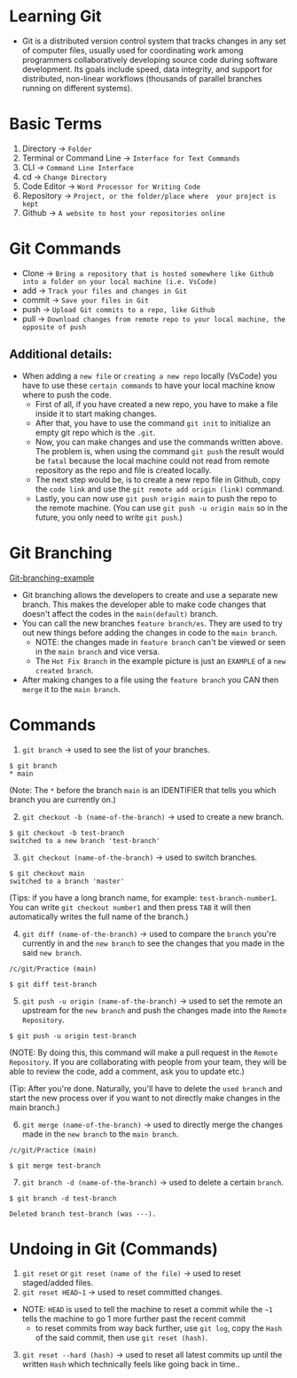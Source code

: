 # Learning Git
- Git is a distributed version control system that tracks changes in any set of computer files, usually used for coordinating work among programmers collaboratively developing source code during software development. Its goals include speed, data integrity, and support for distributed, non-linear workflows (thousands of parallel branches running on different systems).

# Basic Terms

1. Directory -> `Folder`
2. Terminal or Command Line -> `Interface for Text Commands`
3. CLI -> `Command Line Interface`
4. cd -> `Change Directory`
5. Code Editor -> `Word Processor for Writing Code`
6. Repository -> `Project, or the folder/place where  your project is kept`
7. Github -> `A website to host your repositories online`

# Git Commands

- Clone -> `Bring a repository that is hosted somewhere like Github into a folder on your local machine (i.e. VsCode)`
- add -> `Track your files and changes in Git`
- commit -> `Save your files in Git`
- push -> `Upload Git commits to a repo, like Github`
- pull -> `Download changes from remote repo to your local machine, the opposite of push`

## Additional details:
- When adding a `new file` or `creating a new repo` locally (VsCode) you have to use these `certain commands` to have your local machine know where to push the code.
  - First of all, if you have created a new repo, you have to make a file inside it to start making changes.
  - After that, you have to use the command `git init` to initialize an empty git repo which is the `.git`.
  - Now, you can make changes and use the commands written above. The problem is, when using the command `git push` the result would be `fatal` because the local machine could not read from remote repository as the repo and file is created locally.
  - The next step would be, is to create a new repo file in Github, copy the `code link` and use the `git remote add origin (link)` command. 
  - Lastly, you can now use `git push origin main` to push the repo to the remote machine. (You can use `git push -u origin main` so in the future, you only need to write `git push`.)

# Git Branching

[Git-branching-example](/Screenshot%20(1).png)

- Git branching allows the developers to create and use a separate new branch. This makes the developer able to make code changes that doesn't affect the codes in the `main(default)` branch. 
- You can call the new branches `feature branch/es`. They are used to try out new things before adding the changes in code to the `main branch`.
  -  NOTE: the changes made in `feature branch` can't be viewed or seen in the `main branch` and vice versa.
  -  The `Hot Fix Branch` in the example picture is just an `EXAMPLE` of a `new created branch`.
- After making changes to a file using the `feature branch` you CAN then `merge` it to the `main branch`.

# Commands

1. `git branch` -> used to see the list of your branches. 
```
$ git branch
* main
```
(Note: The `*` before the branch `main` is an IDENTIFIER that tells you which branch you are currently on.)
  
2. `git checkout -b (name-of-the-branch)` -> used to create a new branch.
```
$ git checkout -b test-branch
switched to a new branch 'test-branch'
```
3. `git checkout (name-of-the-branch)` -> used to switch branches. 
```
$ git checkout main
switched to a branch 'master'
```
(Tips: if you have a long branch name, for example: `test-branch-number1`. You can write `git checkout number1` and then press `TAB` it will then automatically writes the full name of the branch.)
   
   4. `git diff (name-of-the-branch)` -> used to compare the `branch` you're currently in and the `new branch` to see the changes that you made in the said `new branch`.
```
/c/git/Practice (main)

$ git diff test-branch
```
  5. `git push -u origin (name-of-the-branch)` -> used to set the remote an upstream for the `new branch` and push the changes made into the `Remote Repository`.
```
$ git push -u origin test-branch
```
(NOTE: By doing this, this command will make a pull request in the `Remote Repository`. If you are collaborating with people from your team, they will be able to review the code, add a comment, ask you to update etc.)

(Tip: After you're done. Naturally, you'll have to delete the `used branch` and start the new process over if you want to not directly make changes in the main branch.)

  6. `git merge (name-of-the-branch)` -> used to directly merge the changes made in the `new branch` to the `main branch`.

```
/c/git/Practice (main)

$ git merge test-branch
```
  7. `git branch -d (name-of-the-branch)` -> used to delete a certain `branch`.

```
$ git branch -d test-branch

Deleted branch test-branch (was ---).
```

# Undoing in Git (Commands)

1. `git reset` or `git reset (name of the file)` -> used to reset staged/added files.
2. `git reset HEAD~1` -> used to reset committed changes.

- NOTE: `HEAD` is used to tell the machine to reset a commit while the `~1` tells the machine to go 1 more further past the recent commit
  - to reset commits from way back further, use `git log`, copy the `Hash` of the said commit, then use `git reset (hash)`.

3. `git reset --hard (hash)` -> used to reset all latest commits up until the written `Hash` which technically feels like going back in time..

